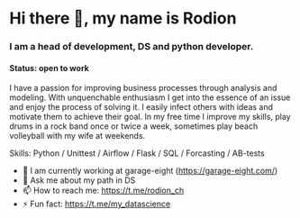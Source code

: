 # Hi there 👋, my name is **Rodion**
### I am a head of development, DS and python developer.

#### Status: **open to work**

I have a passion for improving business processes through analysis and modeling. With unquenchable enthusiasm I get into the essence of an issue and enjoy the process of solving it. I easily infect others with ideas and motivate them to achieve their goal. In my free time I improve my skills, play drums in a rock band once or twice a week, sometimes play beach volleyball with my wife at weekends.
 
Skills: Python / Unittest / Airflow / Flask / SQL / Forcasting / AB-tests


- 🔭 I am currently working at garage-eight (https://garage-eight.com/)
- 💬 Ask me about my path in DS 
- 📫 How to reach me: https://t.me/rodion_ch 
- ⚡ Fun fact: https://t.me/my_datascience 
